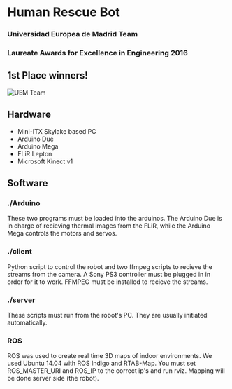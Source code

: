 # Human Rescue Bot
### Universidad Europea de Madrid Team
### Laureate Awards for Excellence in Engineering 2016

## 1st Place winners!
![UEM Team](assets/robot.jpg)

## Hardware
* Mini-ITX Skylake based PC
* Arduino Due
* Arduino Mega
* FLiR Lepton
* Microsoft Kinect v1

## Software
### ./Arduino
These two programs must be loaded into the arduinos. The Arduino Due is in charge of recieving thermal images from the FLiR, while the Arduino Mega controls the motors and servos.

### ./client
Python script to control the robot and two ffmpeg scripts to recieve the streams from the camera. A Sony PS3 controller must be plugged in in order for it to work. FFMPEG must be installed to recieve the streams.

### ./server
These scripts must run from the robot's PC. They are usually initiated automatically.

### ROS
ROS was used to create real time 3D maps of indoor environments. We used Ubuntu 14.04 with ROS Indigo and RTAB-Map. You must set ROS_MASTER_URI and ROS_IP to the correct ip's and run rviz. Mapping will be done server side (the robot).
